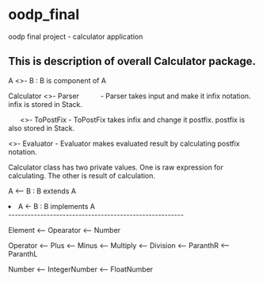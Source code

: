 # oodp_final
oodp final project - calculator application

This is description of overall Calculator package.
------------------------------------------------------

  A <>- B : B is component of A


<p>Calculator <>- Parser            - Parser takes input and make it infix notation. infix is stored in Stack.       </p>
<p>           <>- ToPostFix         - ToPostFix takes infix and change it postfix. postfix is also stored in Stack.  </p>
<p>           <>- Evaluator         - Evaluator makes evaluated result by calculating postfix notation.              </p>

Calculator class has two private values. One is raw expression for calculating. The other is result of calculation.
 

   A <-- B : B extends A    
   <li>A <- B : B implements A </li>
-------------------------------------------------------

 Element <-- Opearator
         <-- Number
 
 Operator <-- Plus
          <-- Minus
          <-- Multiply
          <-- Division
          <-- ParanthR
          <-- ParanthL
 
 Number <-- IntegerNumber
        <-- FloatNumber
